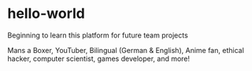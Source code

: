 # hello-world
Beginning to learn this platform for future team projects

Mans a Boxer, YouTuber, Bilingual (German & English), Anime fan, ethical hacker, computer scientist, games developer, and more! 
